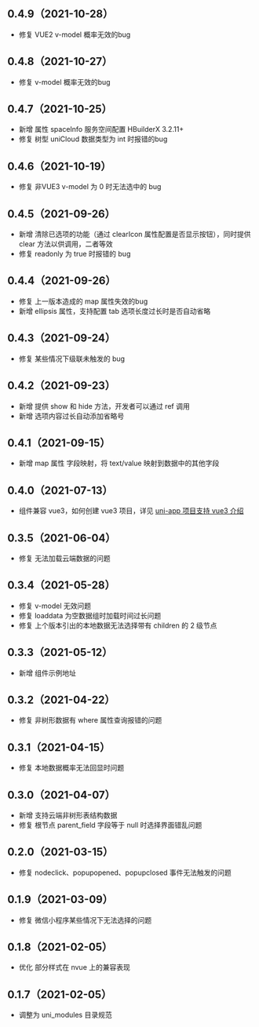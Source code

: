 ## 0.4.9（2021-10-28）
- 修复 VUE2 v-model 概率无效的bug
## 0.4.8（2021-10-27）
- 修复 v-model 概率无效的bug
## 0.4.7（2021-10-25）
- 新增 属性 spaceInfo 服务空间配置 HBuilderX 3.2.11+
- 修复 树型 uniCloud 数据类型为 int 时报错的bug
## 0.4.6（2021-10-19）
- 修复 非VUE3 v-model 为 0 时无法选中的 bug
## 0.4.5（2021-09-26）
- 新增 清除已选项的功能（通过 clearIcon 属性配置是否显示按钮），同时提供 clear 方法以供调用，二者等效
- 修复 readonly 为 true 时报错的 bug
## 0.4.4（2021-09-26）
- 修复 上一版本造成的 map 属性失效的bug
- 新增 ellipsis 属性，支持配置 tab 选项长度过长时是否自动省略
## 0.4.3（2021-09-24）

- 修复 某些情况下级联未触发的 bug

## 0.4.2（2021-09-23）

- 新增 提供 show 和 hide 方法，开发者可以通过 ref 调用
- 新增 选项内容过长自动添加省略号

## 0.4.1（2021-09-15）

- 新增 map 属性 字段映射，将 text/value 映射到数据中的其他字段

## 0.4.0（2021-07-13）

- 组件兼容 vue3，如何创建 vue3 项目，详见 [uni-app 项目支持 vue3 介绍](https://ask.dcloud.net.cn/article/37834)

## 0.3.5（2021-06-04）

- 修复 无法加载云端数据的问题

## 0.3.4（2021-05-28）

- 修复 v-model 无效问题
- 修复 loaddata 为空数据组时加载时间过长问题
- 修复 上个版本引出的本地数据无法选择带有 children 的 2 级节点

## 0.3.3（2021-05-12）

- 新增 组件示例地址

## 0.3.2（2021-04-22）

- 修复 非树形数据有 where 属性查询报错的问题

## 0.3.1（2021-04-15）

- 修复 本地数据概率无法回显时问题

## 0.3.0（2021-04-07）

- 新增 支持云端非树形表结构数据
- 修复 根节点 parent_field 字段等于 null 时选择界面错乱问题

## 0.2.0（2021-03-15）

- 修复 nodeclick、popupopened、popupclosed 事件无法触发的问题

## 0.1.9（2021-03-09）

- 修复 微信小程序某些情况下无法选择的问题

## 0.1.8（2021-02-05）

- 优化 部分样式在 nvue 上的兼容表现

## 0.1.7（2021-02-05）

- 调整为 uni_modules 目录规范

